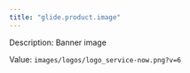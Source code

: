 ```yaml
---
title: "glide.product.image"
---
```


Description: Banner image

Value: `images/logos/logo_service-now.png?v=6`